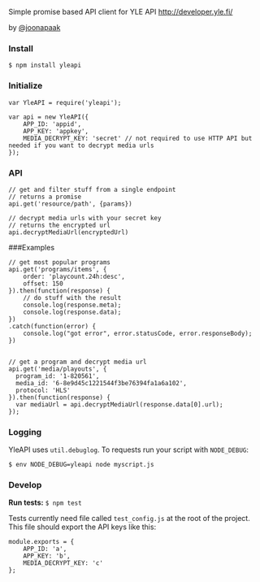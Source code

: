 Simple promise based API client for YLE API http://developer.yle.fi/

by [@joonapaak](http://twitter.com/joonapaak)

### Install
`$ npm install yleapi`


### Initialize
```
var YleAPI = require('yleapi');

var api = new YleAPI({
    APP_ID: 'appid',
    APP_KEY: 'appkey',
    MEDIA_DECRYPT_KEY: 'secret' // not required to use HTTP API but needed if you want to decrypt media urls
});
```

### API
```
// get and filter stuff from a single endpoint
// returns a promise
api.get('resource/path', {params})

// decrypt media urls with your secret key
// returns the encrypted url
api.decryptMediaUrl(encryptedUrl)
```

###Examples
```
// get most popular programs
api.get('programs/items', {
    order: 'playcount.24h:desc',
    offset: 150
}).then(function(response) {
    // do stuff with the result
    console.log(response.meta);
    console.log(response.data);
})
.catch(function(error) {
    console.log("got error", error.statusCode, error.responseBody);
})


// get a program and decrypt media url
api.get('media/playouts', {
  program_id: '1-820561',
  media_id: '6-8e9d45c1221544f3be76394fa1a6a102',
  protocol: 'HLS'
}).then(function(response) {
  var mediaUrl = api.decryptMediaUrl(response.data[0].url);
});

```

### Logging
YleAPI uses `util.debuglog`. To requests run your script with `NODE_DEBUG`:

`$ env NODE_DEBUG=yleapi node myscript.js`

### Develop
**Run tests:** `$ npm test`

Tests currently need file called `test_config.js` at the root of the project. This file should export the API keys like this:
```
module.exports = {
    APP_ID: 'a',
    APP_KEY: 'b',
    MEDIA_DECRYPT_KEY: 'c'
};
```
